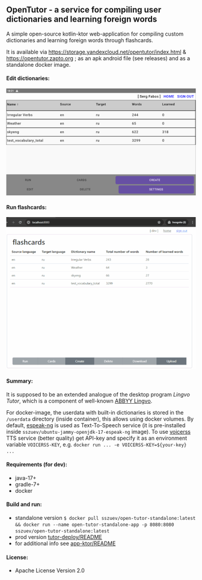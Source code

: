 ## OpenTutor - a service for compiling user dictionaries and learning foreign words

A simple open-source kotlin-ktor web-application for compiling custom dictionaries and learning foreign words through
flashcards.

It is available via https://storage.yandexcloud.net/opentutor/index.html & https://opentutor.zapto.org ;
as an apk android file (see releases) and as a standalone docker image.

#### Edit dictionaries:

![edit dictionary](./flashcards-edit.gif)

#### Run flashcards:

![run flashcards](./flashcards-run.gif)

#### Summary:

It is supposed to be an extended analogue of the desktop program *Lingvo Tutor*, which is a component of well-known [ABBYY Lingvo](https://www.lingvo.ru/multi/).

For docker-image, the userdata with built-in dictionaries is stored in the `/userdata` directory (inside container),
this allows using docker volumes.
By default, [espeak-ng](https://github.com/espeak-ng/espeak-ng) is used as Text-To-Speech service
(it is pre-installed inside `sszuev/ubuntu-jammy-openjdk-17-espeak-ng` image).
To use [voicerss](https://www.voicerss.org/api/) TTS service (better quality)
get API-key and specify it as an environment variable `VOICERSS-KEY`,
e.g. `docker run ... -e VOICERSS-KEY=${your-key} ...`

#### Requirements (for dev): 
- java-17+
- gradle-7+
- docker

#### Build and run:

- standalone
  version `$ docker pull sszuev/open-tutor-standalone:latest && docker run --name open-tutor-standalone-app -p 8080:8080 sszuev/open-tutor-standalone:latest`
- prod version [tutor-deploy/README](./tutor-deploy/README.md)
- for additional info see [app-ktor/README](./app-ktor/README.md)

#### License:
- Apache License Version 2.0
